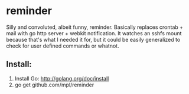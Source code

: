 reminder
========

Silly and convoluted, albeit funny, reminder.
Basically replaces crontab + mail with go http server + webkit notification.
It watches an sshfs mount because that's what I needed it for, but it could be easily generalized to check for user defined commands or whatnot.

Install:
--------

 1. Install Go: http://golang.org/doc/install
 2. go get github.com/mpl/reminder

